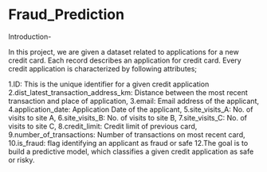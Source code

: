 # Fraud_Prediction
Introduction-

In this project, we are given a dataset related to applications for a new credit card. Each record describes an application for credit card. Every credit application is characterized by following attributes;

1.ID: This is the unique identifier for a given credit application
2.dist_latest_transaction_address_km: Distance between the most recent transaction and place of application,
3.email: Email address of the applicant,
4.application_date: Application Date of the applicant,
5.site_visits_A: No. of visits to site A,
6.site_visits_B: No. of visits to site B,
7.site_visits_C: No. of visits to site C,
8.credit_limit: Credit limit of previous card,
9.number_of_transactions: Number of transactions on most recent card,
10.is_fraud: flag identifying an applicant as fraud or safe
12.The goal is to build a predictive model, which classifies a given credit application as safe or risky.

